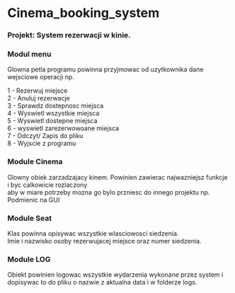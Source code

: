 # Cinema_booking_system

### Projekt: System rezerwacji w kinie.

### Modul menu

Glowna petla programu powinna przyjmowac od uzytkownika dane wejsciowe operacji np.

1 - Rezerwuj miejsce  
2 - Anuluj rezerwacje  
3 - Sprawdz dostepnosc miejsca  
4 - Wyswietl wszystkie miejsca  
5 - Wyswietl dostepne miejsca  
6 - wyswietl zarezerwowoane miejsca  
7 - Odczyt/ Zapis do pliku  
8 - Wyjscie z programu

### Module Cinema  
Glowny obiek zarzadzajacy kinem. Powinien zawierac najwazniejsz funkcje i byc calkowicie rozlaczony  
aby w miare potrzeby mozna go bylo przniesc do innego projektu np. Podmienic na GUI

### Module Seat
Klas powinna opisywac wszystkie wlasciowosci siedzenia.  
Imie i nazwisko osoby rezerwujacej miejsce oraz numer siedzenia.

### Module LOG
Obiekt powinien logowac wszystkie wydarzenia wykonane przez system
i dopisywac to do pliku o nazwie z aktualna data i w folderze logs.
